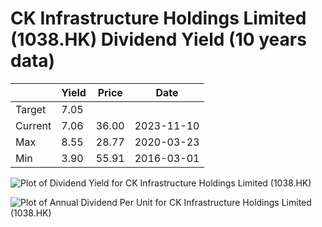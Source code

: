 # CK Infrastructure Holdings Limited (1038.HK) Dividend Yield (10 years data)

|     | Yield   | Price | Date       |
|-----|---------|-------|------------|
| Target | 7.05 |  |  |
| Current | 7.06 | 36.00  | 2023-11-10 |
| Max | 8.55 | 28.77  | 2020-03-23 |
| Min | 3.90 | 55.91  | 2016-03-01 |

![Plot of Dividend Yield for CK Infrastructure Holdings Limited (1038.HK)](1038_div_10.png)

![Plot of Annual Dividend Per Unit for CK Infrastructure Holdings Limited (1038.HK)](1038_yearly_dpu.png)
